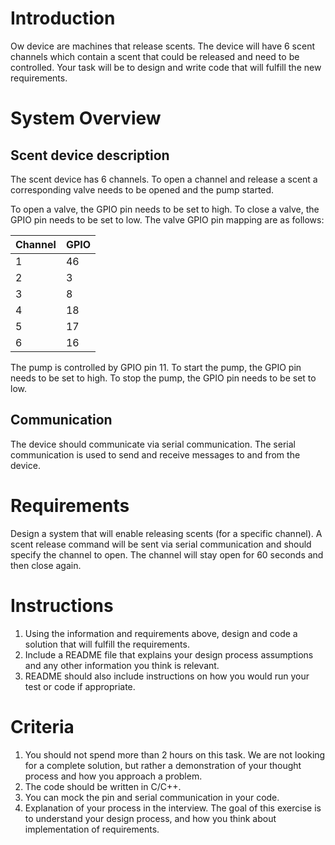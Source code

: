 
# Introduction
Ow device are machines that release scents. 
The device will have 6 scent channels which contain a scent that could be released and need to be controlled.
Your task will be to design and write code that will fulfill the new requirements.

# System Overview
## Scent device description
The scent device has 6 channels. To open a channel and release a scent a corresponding valve needs to be opened and the pump started.

To open a valve, the GPIO pin needs to be set to high. To close a valve, the GPIO pin needs to be set to low.
The valve GPIO pin mapping are as follows:

| Channel | GPIO |
|---------|------|
| 1       | 46   |
| 2       | 3    |
| 3       | 8    |
| 4       | 18   |
| 5       | 17   |
| 6       | 16   |


The pump is controlled by GPIO pin 11. To start the pump, the GPIO pin needs to be set to high. To stop the pump, the GPIO pin needs to be set to low.

## Communication
The device should communicate via serial communication. The serial communication is used to send and receive messages to and from the device.

# Requirements
Design a system that will enable releasing scents (for a specific channel). A scent release command will be sent via serial communication
and should specify the channel to open. The channel will stay open for 60 seconds and then close again.

# Instructions

1. Using the information and requirements above, design and code a solution that will fulfill the requirements.
2. Include a README file that explains your design process assumptions and any other information you think is relevant. 
3. README should also include instructions on how you would run your test or code if appropriate.

# Criteria
1. You should not spend more than 2 hours on this task. We are not looking for a complete solution, but rather a demonstration of your thought process and how you approach a problem. 
2. The code should be written in C/C++. 
3. You can mock the pin and serial communication in your code.
4. Explanation of your process in the interview. The goal of this exercise is to understand your design process, and how you think about implementation of requirements. 


  
